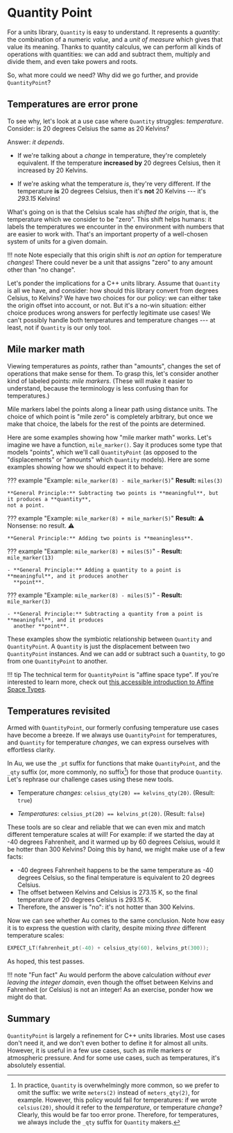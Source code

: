 # Quantity Point
For a units library, `Quantity` is easy to understand.  It represents a _quantity_: the combination
of a numeric _value_, and a _unit of measure_ which gives that value its meaning.  Thanks to
quantity calculus, we can perform all kinds of operations with quantities: we can add and subtract
them, multiply and divide them, and even take powers and roots.

So, what more could we need?  Why did we go further, and provide `QuantityPoint`?

## Temperatures are error prone

To see why, let's look at a use case where `Quantity` struggles: _temperature_.  Consider:
is 20 degrees Celsius the same as 20 Kelvins?

Answer: _it depends_.

- If we're talking about a _change_ in temperature, they're completely equivalent.  If the
  temperature **increased by** 20 degrees Celsius, then it increased by 20 Kelvins.

- If we're asking what the temperature _is_, they're very different.  If the temperature **is** 20
  degrees Celsius, then it's **not** 20 Kelvins --- it's _293.15_ Kelvins!

What's going on is that the Celsius scale has _shifted the origin_, that is, the temperature which
we consider to be "zero".  This shift helps humans: it labels the temperatures we encounter in the
environment with numbers that are easier to work with.  That's an important property of
a well-chosen system of units for a given domain.

!!! note
    Note especially that this origin shift is _not an option_ for temperature _changes_!  There
    could never be a unit that assigns "zero" to any amount other than "no change".

Let's ponder the implications for a C++ units library.  Assume that `Quantity` is all we have, and
consider: how should this library convert from degrees Celsius, to Kelvins?  We have two choices for
our policy: we can either take the origin offset into account, or not.  But it's a no-win situation:
either choice produces wrong answers for perfectly legitimate use cases!  We can't possibly handle
both temperatures and temperature changes --- at least, not if `Quantity` is our only tool.

## Mile marker math

Viewing temperatures as _points_, rather than "amounts", changes the set of operations that make
sense for them.  To grasp this, let's consider another kind of labeled points: _mile markers_.
(These will make it easier to understand, because the terminology is less confusing than for
temperatures.)

Mile markers label the points along a linear path using distance units.  The choice of which point
is "mile zero" is completely arbitrary, but once we make that choice, the labels for the rest of the
points are determined.

Here are some examples showing how "mile marker math" works.  Let's imagine we have a function,
`mile_marker()`.  Say it produces some type that models "points", which we'll call `QuantityPoint`
(as opposed to the "displacements" or "amounts" which `Quantity` models).  Here are some examples
showing how we should expect it to behave:

??? example "Example: `mile_marker(8) - mile_marker(5)`"
    **Result:** `miles(3)`

    **General Principle:** Subtracting two points is **meaningful**, but it produces a **quantity**,
    not a point.

??? example "Example: `mile_marker(8) + mile_marker(5)`"
    **Result:** :warning: Nonsense: no result. :warning:

    **General Principle:** Adding two points is **meaningless**.

??? example "Example: `mile_marker(8) + miles(5)`"
    - **Result:** `mile_marker(13)`

    - **General Principle:** Adding a quantity to a point is **meaningful**, and it produces another
      **point**.

??? example "Example: `mile_marker(8) - miles(5)`"
    - **Result:** `mile_marker(3)`

    - **General Principle:** Subtracting a quantity from a point is **meaningful**, and it produces
      another **point**.

These examples show the symbiotic relationship between `Quantity` and `QuantityPoint`.  A `Quantity`
is just the displacement between two `QuantityPoint` instances.  And we can add or subtract such
a `Quantity`, to go from one `QuantityPoint` to another.

!!! tip
    The technical term for `QuantityPoint` is "affine space type".  If you're interested to learn
    more, check out [this accessible introduction to Affine Space
    Types](http://videocortex.io/2018/Affine-Space-Types/).

## Temperatures revisited

Armed with `QuantityPoint`, our formerly confusing temperature use cases have become a breeze.  If
we always use `QuantityPoint` for temperatures, and `Quantity` for temperature _changes_, we can
express ourselves with effortless clarity.

In Au, we use the `_pt` suffix for functions that make `QuantityPoint`, and the `_qty` suffix (or,
more commonly, no suffix[^1]) for those that produce `Quantity`.  Let's rephrase our challenge cases
using these new tools.

[^1]: In practice, `Quantity` is overwhelmingly more common, so we prefer to omit the suffix: we
write `meters(2)` instead of `meters_qty(2)`, for example.  However, this policy would fail for
temperatures: if we wrote `celsius(20)`, should it refer to the _temperature_, or temperature
_change_?  Clearly, this would be far too error prone.  Therefore, for temperatures, we always
include the `_qty` suffix for `Quantity` makers.

- Temperature _changes_: `celsius_qty(20) == kelvins_qty(20)`.  (Result: `true`)

- _Temperatures_: `celsius_pt(20) == kelvins_pt(20)`.  (Result: `false`)

These tools are so clear and reliable that we can even mix and match different temperature scales at
will!  For example: if we started the day at -40 degrees Fahrenheit, and it warmed up by 60 degrees
Celsius, would it be hotter than 300 Kelvins?  Doing this by hand, we might make use of a few facts:

- -40 degrees Fahrenheit happens to be the same temperature as -40 degrees Celsius, so the final
  temperature is equivalent to 20 degrees Celsius.
- The offset between Kelvins and Celsius is 273.15 K, so the final temperature of 20 degrees Celsius
  is 293.15 K.
- Therefore, the answer is "no": it's not hotter than 300 Kelvins.

Now we can see whether Au comes to the same conclusion.  Note how easy it is to express the question
with clarity, despite mixing _three_ different temperature scales:

```cpp
EXPECT_LT(fahrenheit_pt(-40) + celsius_qty(60), kelvins_pt(300));
```

As hoped, this test passes.

!!! note "Fun fact"
    Au would perform the above calculation _without ever leaving the integer domain_, even though
    the offset between Kelvins and Fahrenheit (or Celsius) is not an integer!  As an exercise,
    ponder how we might do that.

## Summary

`QuantityPoint` is largely a refinement for C++ units libraries.  Most use cases don't need it, and
we don't even bother to define it for almost all units.  However, it is useful in a few use cases,
such as mile markers or atmospheric pressure.  And for some use cases, such as temperatures, it's
absolutely essential.
